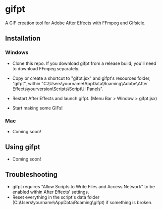 # gifpt

A GIF creation tool for Adobe After Effects with FFmpeg and Gifsicle.



## Installation

### Windows

* Clone this repo. If you download gifpt from a release build, you'll need to download FFmpeg separately.

* Copy or create a shortcut to "gifpt.jsx" and gifpt's resources folder, "gifpt", within "C:\Users\yourname\AppData\Roaming\Adobe\After Effects\yourversion\Scripts\ScriptUI Panels".

* Restart After Effects and launch gifpt. (Menu Bar > Window > gifpt.jsx)

* Start making some GIFs!

### Mac

* Coming soon!



## Using gifpt

* Coming soon!



## Troubleshooting

* gifpt requires "Allow Scripts to Write Files and Access Network" to be enabled within After Effects' settings.
* Reset everything in the script's data folder (C:\Users\yourname\AppData\Roaming\gifpt) if something is broken.


